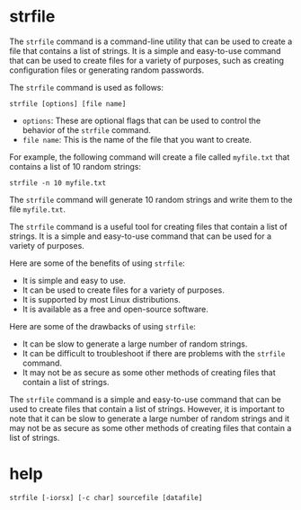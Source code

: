 # strfile

The `strfile` command is a command-line utility that can be used to create a file that contains a list of strings. It is a simple and easy-to-use command that can be used to create files for a variety of purposes, such as creating configuration files or generating random passwords.

The `strfile` command is used as follows:

```
strfile [options] [file name]
```

* `options`: These are optional flags that can be used to control the behavior of the `strfile` command.
* `file name`: This is the name of the file that you want to create.

For example, the following command will create a file called `myfile.txt` that contains a list of 10 random strings:

```
strfile -n 10 myfile.txt
```

The `strfile` command will generate 10 random strings and write them to the file `myfile.txt`.

The `strfile` command is a useful tool for creating files that contain a list of strings. It is a simple and easy-to-use command that can be used for a variety of purposes.

Here are some of the benefits of using `strfile`:

* It is simple and easy to use.
* It can be used to create files for a variety of purposes.
* It is supported by most Linux distributions.
* It is available as a free and open-source software.

Here are some of the drawbacks of using `strfile`:

* It can be slow to generate a large number of random strings.
* It can be difficult to troubleshoot if there are problems with the `strfile` command.
* It may not be as secure as some other methods of creating files that contain a list of strings.

The `strfile` command is a simple and easy-to-use command that can be used to create files that contain a list of strings. However, it is important to note that it can be slow to generate a large number of random strings and it may not be as secure as some other methods of creating files that contain a list of strings.



# help 

```
strfile [-iorsx] [-c char] sourcefile [datafile]
```
